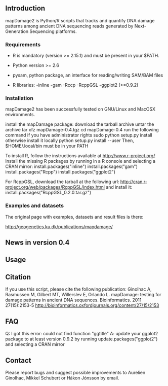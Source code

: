 Introduction
------------

mapDamage2 is Python/R scripts that tracks and quantify DNA damage patterns among ancient DNA sequencing reads generated by Next-Generation Sequencing platforms. 

### Requirements

* R is mandatory (version >= 2.15.1) and must be present in your $PATH.
* Python version >= 2.6
* pysam, python package, an interface for reading/writing SAM/BAM files

* R libraries:
  -inline
  -gam
  -Rccp
  -RcppGSL
  -ggplot2 (>=0.9.2)

### Installation

mapDamage2 has been successfully tested on GNU/Linux and MacOSX environments.

install the mapDamage package:
download the tarball archive
untar the archive
  tar xfz mapDamage-0.4.tgz
  cd mapDamage-0.4
run the following command if you have administrator rights
  sudo python setup.py install
otherwise install it locally
  python setup.py install --user
Then, $HOME/.local/bin must be in your PATH



To install R, follow the instructions available at
http://www.r-project.org/
Install the missing R packages by running in a R console and selecting a CRAN mirror:
install.packages("inline")
install.packages("gam")
install.packages("Rcpp")
install.packages("ggplot2")

For RcppGSL, download the tarball at the following url:
http://cran.r-project.org/web/packages/RcppGSL/index.html
and install it:
install.packages("RcppGSL_0.2.0.tar.gz")

### Examples and datasets
The original page with examples, datasets and result files is there:

http://geogenetics.ku.dk/publications/mapdamage/

News in version 0.4
---------------------


Usage
-----


Citation
--------
If you use this script, please cite the following publication: Ginolhac A, Rasmussen M, Gilbert MT, Willerslev E, Orlando L.
mapDamage: testing for damage patterns in ancient DNA sequences. Bioinformatics. 2011 27(15):2153-5
http://bioinformatics.oxfordjournals.org/content/27/15/2153

FAQ
-----------

Q: I got this error: could not find function "ggtitle"
A: update your ggplot2 package to at least version 0.9.2 by running
update.packages("ggplot2") and selecting a CRAN mirror

Contact
-------
Please report bugs and suggest possible improvements to Aurelien Ginolhac, Mikkel Schubert or Hákon Jónsson by email. 
